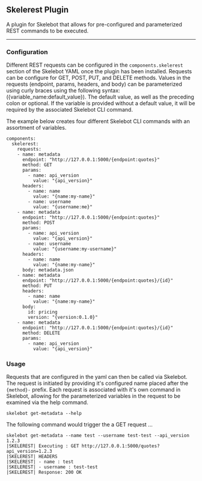 Skelerest Plugin
---

A plugin for Skelebot that allows for pre-configured and parameterized REST commands to be executed.

---

### Configuration

Different REST requests can be configured in the `components.skelerest` section of the Skelebot
YAML once the plugin has been installed. Requests can be configure for GET, POST, PUT, and DELETE
methods. Values in the requests (endpoint, params, headers, and body) can be parameterized using
curly braces using the following syntax: ({variable_name:default_value}). The default value, as
well as the preceding colon or optional. If the variable is provided without a default value, it
will be required by the associated Skelebot CLI command.

The example below creates four different Skelebot CLI commands with an assortment of variables.

```
components:
  skelerest:
    requests:
    - name: metadata
      endpoint: "http://127.0.0.1:5000/{endpoint:quotes}"
      method: GET
      params:
        - name: api_version
          value: "{api_version}"
      headers:
        - name: name
          value: "{name:my-name}"
        - name: username
          value: "{username:me}"
    - name: metadata
      endpoint: "http://127.0.0.1:5000/{endpoint:quotes}"
      method: POST
      params:
        - name: api_version
          value: "{api_version}"
        - name: username
          value: "{username:my-username}"
      headers:
        - name: name
          value: "{name:my-name}"
      body: metadata.json
    - name: metadata
      endpoint: "http://127.0.0.1:5000/{endpoint:quotes}/{id}"
      method: PUT
      headers:
        - name: name
          value: "{name:my-name}"
      body:
        id: pricing
        version: "{version:0.1.0}"
    - name: metadata
      endpoint: "http://127.0.0.1:5000/{endpoint:quotes}/{id}"
      method: DELETE
      params:
        - name: api_version
          value: "{api_version}"
```

### Usage

Requests that are configured in the yaml can then be called via Skelebot. The request is initiated
by providing it's configured name placed after the `{method}-` prefix. Each request is associated
with it's own command in Skelebot, allowing for the parameterized variables in the request to be
examined via the help command.

```
skelebot get-metadata --help
```

The following command would trigger the a GET request ...

```
skelebot get-metadata --name test --username test-test --api_version 1.2.3
|SKELEREST| Executing : GET http://127.0.0.1:5000/quotes?api_version=1.2.3
|SKELEREST| HEADERS
|SKELEREST| - name : test
|SKELEREST| - username : test-test
|SKELEREST| Response: 200 OK
```
